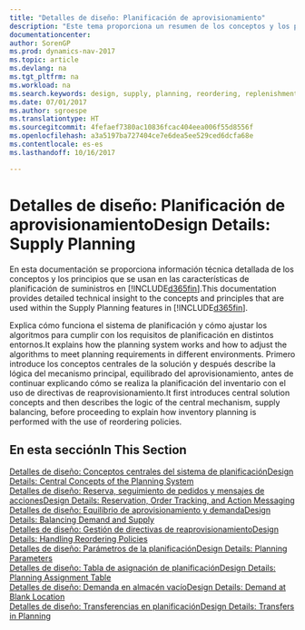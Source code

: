 ```yaml
---
title: "Detalles de diseño: Planificación de aprovisionamiento"
description: "Este tema proporciona un resumen de los conceptos y los principios que se usan en las características de planificación de suministros en [!INCLUDE[d365fin](includes/d365fin_md.md)]."
documentationcenter: 
author: SorenGP
ms.prod: dynamics-nav-2017
ms.topic: article
ms.devlang: na
ms.tgt_pltfrm: na
ms.workload: na
ms.search.keywords: design, supply, planning, reordering, replenishment
ms.date: 07/01/2017
ms.author: sgroespe
ms.translationtype: HT
ms.sourcegitcommit: 4fefaef7380ac10836fcac404eea006f55d8556f
ms.openlocfilehash: a3a5197ba727404ce7e6dea5ee529ced6dcfa68e
ms.contentlocale: es-es
ms.lasthandoff: 10/16/2017

---
```

# <a name="design-details-supply-planning"></a><span data-ttu-id="ed944-103">Detalles de diseño: Planificación de aprovisionamiento</span><span class="sxs-lookup"><span data-stu-id="ed944-103">Design Details: Supply Planning</span></span>
<span data-ttu-id="ed944-104">En esta documentación se proporciona información técnica detallada de los conceptos y los principios que se usan en las características de planificación de suministros en [!INCLUDE[d365fin](includes/d365fin_md.md)].</span><span class="sxs-lookup"><span data-stu-id="ed944-104">This documentation provides detailed technical insight to the concepts and principles that are used within the Supply Planning features in [!INCLUDE[d365fin](includes/d365fin_md.md)].</span></span>  

<span data-ttu-id="ed944-105">Explica cómo funciona el sistema de planificación y cómo ajustar los algoritmos para cumplir con los requisitos de planificación en distintos entornos.</span><span class="sxs-lookup"><span data-stu-id="ed944-105">It explains how the planning system works and how to adjust the algorithms to meet planning requirements in different environments.</span></span> <span data-ttu-id="ed944-106">Primero introduce los conceptos centrales de la solución y después describe la lógica del mecanismo principal, equilibrado del aprovisionamiento, antes de continuar explicando cómo se realiza la planificación del inventario con el uso de directivas de reaprovisionamiento.</span><span class="sxs-lookup"><span data-stu-id="ed944-106">It first introduces central solution concepts and then describes the logic of the central mechanism, supply balancing, before proceeding to explain how inventory planning is performed with the use of reordering policies.</span></span>  

## <a name="in-this-section"></a><span data-ttu-id="ed944-107">En esta sección</span><span class="sxs-lookup"><span data-stu-id="ed944-107">In This Section</span></span>  
[<span data-ttu-id="ed944-108">Detalles de diseño: Conceptos centrales del sistema de planificación</span><span class="sxs-lookup"><span data-stu-id="ed944-108">Design Details: Central Concepts of the Planning System</span></span>](design-details-central-concepts-of-the-planning-system.md)  
[<span data-ttu-id="ed944-109">Detalles de diseño: Reserva, seguimiento de pedidos y mensajes de acciones</span><span class="sxs-lookup"><span data-stu-id="ed944-109">Design Details: Reservation, Order Tracking, and Action Messaging</span></span>](design-details-reservation-order-tracking-and-action-messaging.md)  
[<span data-ttu-id="ed944-110">Detalles de diseño: Equilibrio de aprovisionamiento y demanda</span><span class="sxs-lookup"><span data-stu-id="ed944-110">Design Details: Balancing Demand and Supply</span></span>](design-details-balancing-demand-and-supply.md)  
[<span data-ttu-id="ed944-111">Detalles de diseño: Gestión de directivas de reaprovisionamiento</span><span class="sxs-lookup"><span data-stu-id="ed944-111">Design Details: Handling Reordering Policies</span></span>](design-details-handling-reordering-policies.md)  
[<span data-ttu-id="ed944-112">Detalles de diseño: Parámetros de la planificación</span><span class="sxs-lookup"><span data-stu-id="ed944-112">Design Details: Planning Parameters</span></span>](design-details-planning-parameters.md)  
[<span data-ttu-id="ed944-113">Detalles de diseño: Tabla de asignación de planificación</span><span class="sxs-lookup"><span data-stu-id="ed944-113">Design Details: Planning Assignment Table</span></span>](design-details-planning-assignment-table.md)  
[<span data-ttu-id="ed944-114">Detalles de diseño: Demanda en almacén vacío</span><span class="sxs-lookup"><span data-stu-id="ed944-114">Design Details: Demand at Blank Location</span></span>](design-details-demand-at-blank-location.md)  
[<span data-ttu-id="ed944-115">Detalles de diseño: Transferencias en planificación</span><span class="sxs-lookup"><span data-stu-id="ed944-115">Design Details: Transfers in Planning</span></span>](design-details-transfers-in-planning.md)

